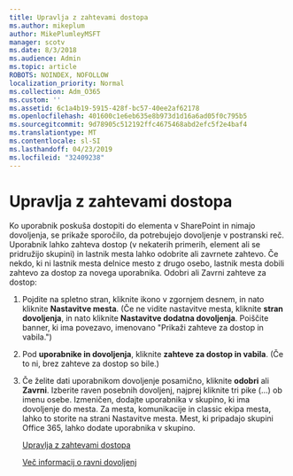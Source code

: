 ```yaml
---
title: Upravlja z zahtevami dostopa
ms.author: mikeplum
author: MikePlumleyMSFT
manager: scotv
ms.date: 8/3/2018
ms.audience: Admin
ms.topic: article
ROBOTS: NOINDEX, NOFOLLOW
localization_priority: Normal
ms.collection: Adm_O365
ms.custom: ''
ms.assetid: 6c1a4b19-5915-428f-bc57-40ee2af62178
ms.openlocfilehash: 401600c1e6eb635e8b973d1d16a6ad05f0c795b5
ms.sourcegitcommit: 9d78905c512192ffc4675468abd2efc5f2e4baf4
ms.translationtype: MT
ms.contentlocale: sl-SI
ms.lasthandoff: 04/23/2019
ms.locfileid: "32409238"
---
```

# <a name="manage-access-requests"></a>Upravlja z zahtevami dostopa

Ko uporabnik poskuša dostopiti do elementa v SharePoint in nimajo dovoljenja, se prikaže sporočilo, da potrebujejo dovoljenje v postranski reč. Uporabnik lahko zahteva dostop (v nekaterih primerih, element ali se pridružijo skupini) in lastnik mesta lahko odobrite ali zavrnete zahtevo. Če nekdo, ki ni lastnik mesta delnice mesto z drugo osebo, lastnik mesta dobili zahtevo za dostop za novega uporabnika. Odobri ali Zavrni zahteve za dostop:
  
1. Pojdite na spletno stran, kliknite ikono v zgornjem desnem, in nato kliknite **Nastavitve mesta**. (Če ne vidite nastavitve mesta, kliknite **stran dovoljenja**, in nato kliknite **Nastavitve dodatna dovoljenja**. Poiščite banner, ki ima povezavo, imenovano "Prikaži zahteve za dostop in vabila.")
    
2. Pod **uporabnike in dovoljenja**, kliknite **zahteve za dostop in vabila**. (Če to ni, brez zahteve za dostop so bile.)
    
3. Če želite dati uporabnikom dovoljenje posamično, kliknite **odobri** ali **Zavrni**. Izberite raven posebnih dovoljenj, najprej kliknite tri pike (...) ob imenu osebe. Izmeničen, dodajte uporabnika v skupino, ki ima dovoljenje do mesta. Za mesta, komunikacije in classic ekipa mesta, lahko to storite na strani Nastavitve mesta. Mest, ki pripadajo skupini Office 365, lahko dodate uporabnika v skupino.
    
    [Upravlja z zahtevami dostopa](https://go.microsoft.com/fwlink/?linkid=2008747)
    
    [Več informacij o ravni dovoljenj](https://go.microsoft.com/fwlink/?linkid=867071)
    

